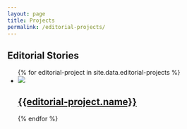 ```yaml
---
layout: page
title: Projects
permalink: /editorial-projects/
---
```


<h2 class="list-title">Editorial Stories</h2>
<ul class="portfolio-list">
	{% for editorial-project in site.data.editorial-projects %}
		<a href="{{editorial-project.external_url}}" target="_blank">
		  	<li>
		  		<div class="card">
		  			<!--<div class="placeholder-image"></div>-->
					<img src="{{ site.baseurl }}/images/{{ editorial-project.image }}">
					<div class="card-copy">
						<h2>{{editorial-project.name}}</h2>
					</div>
				</div>
		  	</li>
	  	</a>
	{% endfor %}
</ul>

<!--<h2 class="list-title">Editorial Graphics</h2>
<ul class="portfolio-list">
	{% for editorial-graphic in site.data.editorial-graphics %}
		<a href="{{editorial-graphic.external_url}}" target="_blank">
		  	<li>
		  		<div class="card">
					<img src="{{ site.baseurl }}/images/{{ editorial-graphic.image }}">
					<div class="card-copy">
						<h2>{{editorial-graphic.name}}</h2>
					</div>
				</div>
		  	</li>
	  	</a>
	{% endfor %}
</ul>-->